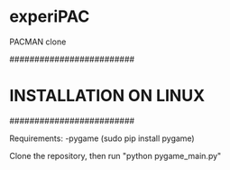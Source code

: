 # experiPAC
PACMAN clone

#########################
# INSTALLATION ON LINUX #
#########################

Requirements:
-pygame (sudo pip install pygame)

Clone the repository, then run "python pygame_main.py"
